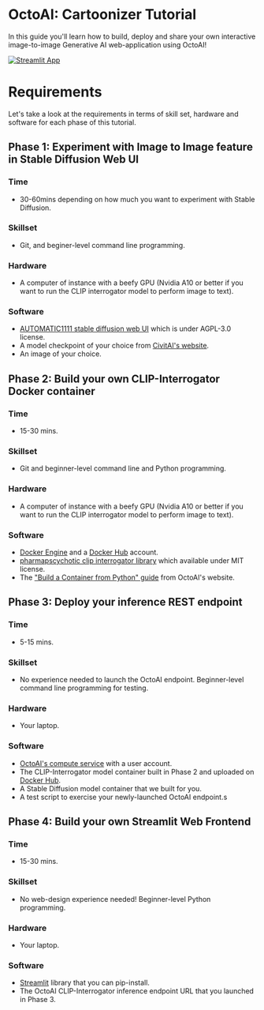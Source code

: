 # OctoAI: Cartoonizer Tutorial

In this guide you'll learn how to build, deploy and share your own interactive image-to-image Generative AI web-application using OctoAI!


[![Streamlit App](https://static.streamlit.io/badges/streamlit_badge_black_white.svg)](https://tmoreau89-cartoonize-cartoonizer-gwpv6p.streamlit.app/)

# Requirements

Let's take a look at the requirements in terms of skill set, hardware and software for each phase of this tutorial.

## Phase 1: Experiment with Image to Image feature in Stable Diffusion Web UI

### Time
* 30-60mins depending on how much you want to experiment with Stable Diffusion.

### Skillset
* Git, and beginer-level command line programming.

### Hardware
* A computer of instance with a beefy GPU (Nvidia A10 or better if you want to run the CLIP interrogator model to perform image to text).

### Software
* [AUTOMATIC1111 stable diffusion web UI](https://github.com/AUTOMATIC1111/stable-diffusion-webui) which is under AGPL-3.0 license.
* A model checkpoint of your choice from [CivitAI's website](https://civitai.com/).
* An image of your choice.


## Phase 2: Build your own CLIP-Interrogator Docker container

### Time
* 15-30 mins.

### Skillset
* Git and beginner-level command line and Python programming.

### Hardware
* A computer of instance with a beefy GPU (Nvidia A10 or better if you want to run the CLIP interrogator model to perform image to text).

### Software
* [Docker Engine](https://docs.docker.com/engine/) and a [Docker Hub](https://hub.docker.com/) account.
* [pharmapscychotic clip interrogator library](https://github.com/pharmapsychotic/clip-interrogator) which available under MIT license.
* The ["Build a Container from Python" guide](https://docs.octoai.cloud/docs/create-custom-endpoints-from-python-code) from OctoAI's website.

## Phase 3: Deploy your inference REST endpoint

### Time
* 5-15 mins.

### Skillset
* No experience needed to launch the OctoAI endpoint. Beginner-level command line programming for testing.

### Hardware
* Your laptop.

### Software
* [OctoAI's compute service](https://docs.octoai.cloud/docs) with a user account.
* The CLIP-Interrogator model container built in Phase 2 and uploaded on [Docker Hub](https://hub.docker.com/).
* A Stable Diffusion model container that we built for you.
* A test script to exercise your newly-launched OctoAI endpoint.s

## Phase 4: Build your own Streamlit Web Frontend

### Time
* 15-30 mins.

### Skillset
* No web-design experience needed! Beginner-level Python programming.

### Hardware
* Your laptop.

### Software
* [Streamlit](https://streamlit.io/) library that you can pip-install.
* The OctoAI CLIP-Interrogator inference endpoint URL that you launched in Phase 3.
